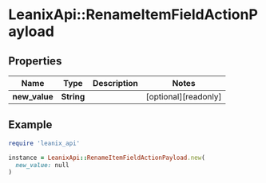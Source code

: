 # LeanixApi::RenameItemFieldActionPayload

## Properties

| Name | Type | Description | Notes |
| ---- | ---- | ----------- | ----- |
| **new_value** | **String** |  | [optional][readonly] |

## Example

```ruby
require 'leanix_api'

instance = LeanixApi::RenameItemFieldActionPayload.new(
  new_value: null
)
```

